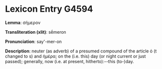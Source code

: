 # Lexicon Entry G4594

**Lemma**: σήμερον

**Transliteration (xlit)**: sḗmeron

**Pronunciation**: say'-mer-on

**Description**:
neuter (as adverb) of a presumed compound of the article ὁ  (t changed to s) and ἡμέρα; on the (i.e. this) day (or night current or just passed); generally, now (i.e. at present, hitherto):--this (to-)day.
